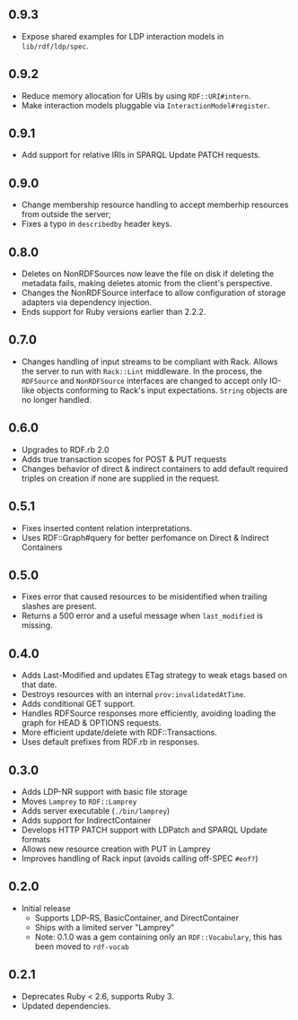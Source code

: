 0.9.3
-----
  - Expose shared examples for LDP interaction models in
  `lib/rdf/ldp/spec`.

0.9.2
-----
  - Reduce memory allocation for URIs by using `RDF::URI#intern`.
  - Make interaction models pluggable via `InteractionModel#register`.
  
0.9.1
-----
  - Add support for relative IRIs in SPARQL Update PATCH requests.

0.9.0
-----
 - Change membership resource handling to accept memberhip resources
 from outside the server;
 - Fixes a typo in `describedby` header keys.

0.8.0
-----
 - Deletes on NonRDFSources now leave the file on disk if deleting the
 metadata fails, making deletes atomic from the client's perspective.
 - Changes the NonRDFSource interface to allow configuration of storage
 adapters via dependency injection.
 - Ends support for Ruby versions earlier than 2.2.2.
   
0.7.0
-----
 - Changes handling of input streams to be compliant with Rack. Allows
   the server to run with `Rack::Lint` middleware. In the process, the
   `RDFSource` and `NonRDFSource` interfaces are changed to accept only
   IO-like objects conforming to Rack's input expectations. `String`
   objects are no longer handled.

0.6.0
-----
 - Upgrades to RDF.rb 2.0
 - Adds true transaction scopes for POST & PUT requests
 - Changes behavior of direct & indirect containers to add default
   required triples on creation if none are supplied in the request.
   
0.5.1
-----
 - Fixes inserted content relation interpretations.
 - Uses RDF::Graph#query for better perfomance on Direct & Indirect
 Containers
 
0.5.0
-----
 - Fixes error that caused resources to be misidentified when trailing
 slashes are present.
 - Returns a 500 error and a useful message when `last_modified` is
 missing.

0.4.0
-----
 - Adds Last-Modified and updates ETag strategy to weak etags based on
 that date.
 - Destroys resources with an internal `prov:invalidatedAtTime`.
 - Adds conditional GET support.
 - Handles RDFSource responses more efficiently, avoiding loading the
 graph for HEAD & OPTIONS requests.
 - More efficient update/delete with RDF::Transactions.
 - Uses default prefixes from RDF.rb in responses.

0.3.0
------
 - Adds LDP-NR support with basic file storage
 - Moves `Lamprey` to `RDF::Lamprey`
 - Adds server executable (`./bin/lamprey`)
 - Adds support for IndirectContainer
 - Develops HTTP PATCH support with LDPatch and SPARQL Update formats
 - Allows new resource creation with PUT in Lamprey
 - Improves handling of Rack input (avoids calling off-SPEC `#eof?`)
 
0.2.0 
------
 - Initial release
   - Supports LDP-RS, BasicContainer, and DirectContainer
   - Ships with a limited server "Lamprey"
   - Note: 0.1.0 was a gem containing only an `RDF::Vocabulary`, this
     has been moved to `rdf-vocab`
 
0.2.1 
------
 - Deprecates Ruby < 2.6, supports Ruby 3.
 - Updated dependencies.
